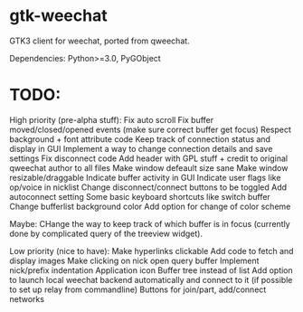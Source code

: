 # gtk-weechat
GTK3 client for weechat, ported from qweechat.

Dependencies:
Python>=3.0,
PyGObject

# TODO:
High priority (pre-alpha stuff):
Fix auto scroll
Fix buffer moved/closed/opened events (make sure correct buffer get focus)
Respect background + font attribute code
Keep track of connection status and display in GUI
Implement a way to change connection details and save settings
Fix disconnect code
Add header with GPL stuff + credit to original qweechat author to all files
Make window defeault size sane
Make window resizable/draggable 
Indicate buffer activity in GUI
Indicate user flags like op/voice in nicklist
Change disconnect/connect buttons to be toggled
Add autoconnect setting
Some basic keyboard shortcuts like switch buffer
Change bufferlist background color
Add option for change of color scheme



Maybe:
CHange the way to keep track of which buffer is in focus (currently done by complicated query of the treeview widget). 

Low priority (nice to have):
Make hyperlinks clickable
Add code to fetch and display images
Make clicking on nick open query buffer
Implement nick/prefix indentation
Application icon
Buffer tree instead of list
Add option to launch local weechat backend automatically and connect to it (if possible to set up relay from commandline)
Buttons for join/part, add/connect networks


